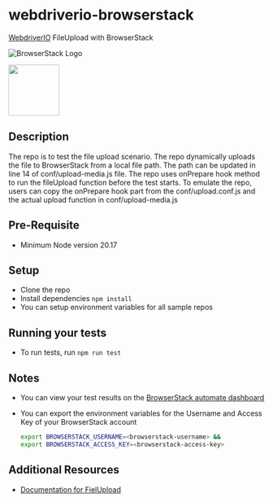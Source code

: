 # webdriverio-browserstack
[WebdriverIO](http://webdriver.io/) FileUpload with BrowserStack

![BrowserStack Logo](https://d98b8t1nnulk5.cloudfront.net/production/images/layout/logo-header.png?1469004780)

<img src = "https://webdriver.io/img/webdriverio.png" height = "100">

## Description
The repo is to test the file upload scenario. The repo dynamically uploads the file to BrowserStack from a local file path. The path can be updated in line 14 of conf/upload-media.js file. The repo uses onPrepare hook method to run the fileUpload function before the test starts. To emulate the repo, users can copy the onPrepare hook part from the conf/upload.conf.js and the actual upload function in conf/upload-media.js

## Pre-Requisite
* Minimum Node version 20.17

## Setup
* Clone the repo
* Install dependencies `npm install`
* You can setup environment variables for all sample repos

## Running your tests
- To run tests, run `npm run test`



 
## Notes
* You can view your test results on the [BrowserStack automate dashboard](https://www.browserstack.com/automate)
* You can export the environment variables for the Username and Access Key of your BrowserStack account
  
  ```sh
  export BROWSERSTACK_USERNAME=<browserstack-username> &&
  export BROWSERSTACK_ACCESS_KEY=<browserstack-access-key>
  ```
  
## Additional Resources
* [Documentation for FielUpload](https://www.browserstack.com/docs/automate/selenium/test-file-upload#Test_with_your_files)
